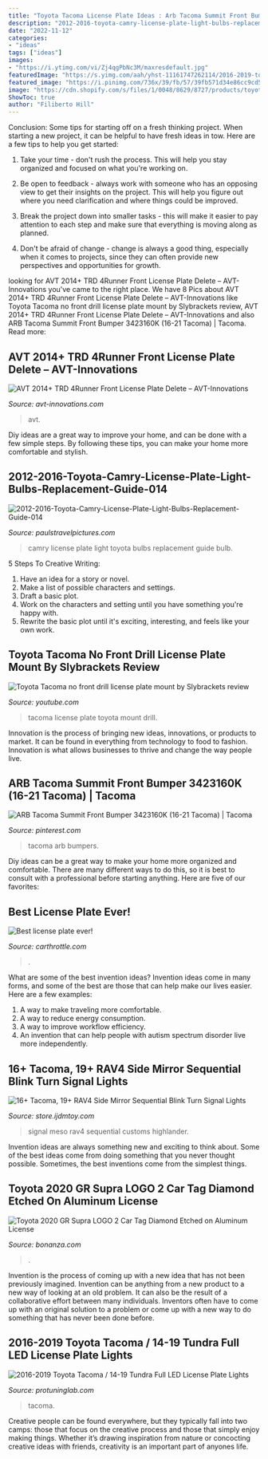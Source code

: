 ```yaml
---
title: "Toyota Tacoma License Plate Ideas : Arb Tacoma Summit Front Bumper 3423160k (16-21 Tacoma)"
description: "2012-2016-toyota-camry-license-plate-light-bulbs-replacement-guide-014"
date: "2022-11-12"
categories:
- "ideas"
tags: ["ideas"]
images:
- "https://i.ytimg.com/vi/Zj4qgPbNc3M/maxresdefault.jpg"
featuredImage: "https://s.yimg.com/aah/yhst-11161747262114/2016-2019-toyota-tacoma-14-19-tundra-full-led-license-plate-lights-66.jpg"
featured_image: "https://i.pinimg.com/736x/39/fb/57/39fb571d34e86cc9cd538963e2d186c7.jpg"
image: "https://cdn.shopify.com/s/files/1/0048/8629/8727/products/toyota-tacoma-sequential-side-mirror-light-07_1494x1120.jpg?v=1600995265"
ShowToc: true
author: "Filiberto Hill"
---
```



Conclusion: Some tips for starting off on a fresh thinking project.
When starting a new project, it can be helpful to have fresh ideas in tow. Here are a few tips to help you get started:
1. Take your time - don't rush the process. This will help you stay organized and focused on what you're working on.

2. Be open to feedback - always work with someone who has an opposing view to get their insights on the project. This will help you figure out where you need clarification and where things could be improved.

3. Break the project down into smaller tasks - this will make it easier to pay attention to each step and make sure that everything is moving along as planned.

4. Don't be afraid of change - change is always a good thing, especially when it comes to projects, since they can often provide new perspectives and opportunities for growth.

	

		
looking for AVT 2014+ TRD 4Runner Front License Plate Delete – AVT-Innovations you've came to the right place. We have 8 Pics about AVT 2014+ TRD 4Runner Front License Plate Delete – AVT-Innovations like Toyota Tacoma no front drill license plate mount by Slybrackets review, AVT 2014+ TRD 4Runner Front License Plate Delete – AVT-Innovations and also ARB Tacoma Summit Front Bumper 3423160K (16-21 Tacoma) | Tacoma. Read more:
		
    
## AVT 2014+ TRD 4Runner Front License Plate Delete – AVT-Innovations

<img loading=lazy src="https://avt-innovations.com/wp-content/uploads/2020/06/MG_3102-copy.jpg" onerror="this.onerror=null;this.src='https://tse4.mm.bing.net/th?id=OIP.DMiPfPmxJN4hQa7No2kBrgHaE8&amp;pid=15.1';" alt="AVT 2014+ TRD 4Runner Front License Plate Delete – AVT-Innovations">

_Source: avt-innovations.com_

>avt. 

	

Diy ideas are a great way to improve your home, and can be done with a few simple steps. By following these tips, you can make your home more comfortable and stylish.

    
## 2012-2016-Toyota-Camry-License-Plate-Light-Bulbs-Replacement-Guide-014

<img loading=lazy src="https://www.paulstravelpictures.com/2012-2016-Toyota-Camry-License-Plate-Light-Bulbs-Replacement-Guide/2012-2016-Toyota-Camry-License-Plate-Light-Bulbs-Replacement-Guide-014.JPG" onerror="this.onerror=null;this.src='https://tse1.mm.bing.net/th?id=OIP.2Smgg40fi81dV2QRJ4rcegHaFj&amp;pid=15.1';" alt="2012-2016-Toyota-Camry-License-Plate-Light-Bulbs-Replacement-Guide-014">

_Source: paulstravelpictures.com_

>camry license plate light toyota bulbs replacement guide bulb. 

	

5 Steps To Creative Writing:
1. Have an idea for a story or novel.
2. Make a list of possible characters and settings.
3. Draft a basic plot.
4. Work on the characters and setting until you have something you're happy with.
5. Rewrite the basic plot until it's exciting, interesting, and feels like your own work.

    
## Toyota Tacoma No Front Drill License Plate Mount By Slybrackets Review

<img loading=lazy src="https://i.ytimg.com/vi/Zj4qgPbNc3M/maxresdefault.jpg" onerror="this.onerror=null;this.src='https://tse3.mm.bing.net/th?id=OIP.MRXA7svXYtUFkKvxfASQ1wHaEK&amp;pid=15.1';" alt="Toyota Tacoma no front drill license plate mount by Slybrackets review">

_Source: youtube.com_

>tacoma license plate toyota mount drill. 

	

Innovation is the process of bringing new ideas, innovations, or products to market. It can be found in everything from technology to food to fashion. Innovation is what allows businesses to thrive and change the way people live.

    
## ARB Tacoma Summit Front Bumper 3423160K (16-21 Tacoma) | Tacoma

<img loading=lazy src="https://i.pinimg.com/736x/39/fb/57/39fb571d34e86cc9cd538963e2d186c7.jpg" onerror="this.onerror=null;this.src='https://tse1.mm.bing.net/th?id=OIP.aCPy3Bb72vvYaOEUw8buPgHaFj&amp;pid=15.1';" alt="ARB Tacoma Summit Front Bumper 3423160K (16-21 Tacoma) | Tacoma">

_Source: pinterest.com_

>tacoma arb bumpers. 

	

Diy ideas can be a great way to make your home more organized and comfortable. There are many different ways to do this, so it is best to consult with a professional before starting anything. Here are five of our favorites: 

    
## Best License Plate Ever!

<img loading=lazy src="https://images.cdn.circlesix.co/image/2/1200/630/5/uploads/posts/2015/05/fb_img_1431885812072-555d1f3e74da6.jpg" onerror="this.onerror=null;this.src='https://tse3.mm.bing.net/th?id=OIP.fOsnTgIz8xpBZSoIrWblYAHaD4&amp;pid=15.1';" alt="Best license plate ever!">

_Source: carthrottle.com_

>. 

	

What are some of the best invention ideas?
Invention ideas come in many forms, and some of the best are those that can help make our lives easier. Here are a few examples: 
1. A way to make traveling more comfortable. 
2. A way to reduce energy consumption. 
3. A way to improve workflow efficiency. 
4. An invention that can help people with autism spectrum disorder live more independently.

    
## 16+ Tacoma, 19+ RAV4 Side Mirror Sequential Blink Turn Signal Lights

<img loading=lazy src="https://cdn.shopify.com/s/files/1/0048/8629/8727/products/toyota-tacoma-sequential-side-mirror-light-07_1494x1120.jpg?v=1600995265" onerror="this.onerror=null;this.src='https://tse2.mm.bing.net/th?id=OIP.s6bkoN83joeH3SBibXAGeAHaFj&amp;pid=15.1';" alt="16+ Tacoma, 19+ RAV4 Side Mirror Sequential Blink Turn Signal Lights">

_Source: store.ijdmtoy.com_

>signal meso rav4 sequential customs highlander. 

	

Invention ideas are always something new and exciting to think about. Some of the best ideas come from doing something that you never thought possible. Sometimes, the best inventions come from the simplest things.

    
## Toyota 2020 GR Supra LOGO 2 Car Tag Diamond Etched On Aluminum License

<img loading=lazy src="https://images.bonanzastatic.com/afu/images/acee/5d80/8586_8427276638/s-l1600.jpg" onerror="this.onerror=null;this.src='https://tse2.mm.bing.net/th?id=OIP.PIMy_FPNr5uNS7UwU9Oc1wHaFj&amp;pid=15.1';" alt="Toyota 2020 GR Supra LOGO 2 Car Tag Diamond Etched on Aluminum License">

_Source: bonanza.com_

>. 

	

Invention is the process of coming up with a new idea that has not been previously imagined. Invention can be anything from a new product to a new way of looking at an old problem. It can also be the result of a collaborative effort between many individuals. Inventors often have to come up with an original solution to a problem or come up with a new way to do something that has never been done before.

    
## 2016-2019 Toyota Tacoma / 14-19 Tundra Full LED License Plate Lights

<img loading=lazy src="https://s.yimg.com/aah/yhst-11161747262114/2016-2019-toyota-tacoma-14-19-tundra-full-led-license-plate-lights-66.jpg" onerror="this.onerror=null;this.src='https://tse2.mm.bing.net/th?id=OIP.ZYSAXP_M7znZ6tMflWxJMAHaHa&amp;pid=15.1';" alt="2016-2019 Toyota Tacoma / 14-19 Tundra Full LED License Plate Lights">

_Source: protuninglab.com_

>tacoma. 

	

Creative people can be found everywhere, but they typically fall into two camps: those that focus on the creative process and those that simply enjoy making things. Whether it’s drawing inspiration from nature or concocting creative ideas with friends, creativity is an important part of anyones life.

